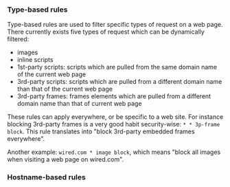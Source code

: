 ### Type-based rules

Type-based rules are used to filter specific types of request on a web page. There currently exists five types of request which can be dynamically filtered:

- images
- inline scripts
- 1st-party scripts: scripts which are pulled from the same domain name of the current web page
- 3rd-party scripts: scripts which are pulled from a different domain name than that of the current web page
- 3rd-party frames: frames elements which are pulled from a different domain name than that of current web page

These rules can apply everywhere, or be specific to a web site. For instance blocking 3rd-party frames is a very good habit security-wise: `* * 3p-frame block`. This rule translates into "block 3rd-party embedded frames everywhere".

Another example: `wired.com * image block`, which means "block all images when visiting a web page on wired.com".

### Hostname-based rules